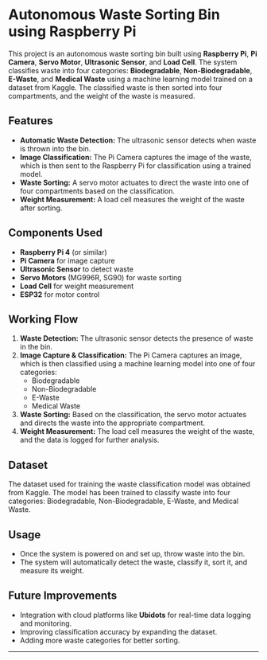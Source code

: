 

# Autonomous Waste Sorting Bin using Raspberry Pi

This project is an autonomous waste sorting bin built using **Raspberry Pi**, **Pi Camera**, **Servo Motor**, **Ultrasonic Sensor**, and **Load Cell**. The system classifies waste into four categories: **Biodegradable**, **Non-Biodegradable**, **E-Waste**, and **Medical Waste** using a machine learning model trained on a dataset from Kaggle. The classified waste is then sorted into four compartments, and the weight of the waste is measured.

## Features
- **Automatic Waste Detection:** The ultrasonic sensor detects when waste is thrown into the bin.
- **Image Classification:** The Pi Camera captures the image of the waste, which is then sent to the Raspberry Pi for classification using a trained model.
- **Waste Sorting:** A servo motor actuates to direct the waste into one of four compartments based on the classification.
- **Weight Measurement:** A load cell measures the weight of the waste after sorting.
  
## Components Used
- **Raspberry Pi 4** (or similar)
- **Pi Camera** for image capture
- **Ultrasonic Sensor** to detect waste
- **Servo Motors** (MG996R, SG90) for waste sorting
- **Load Cell** for weight measurement
- **ESP32** for motor control

## Working Flow
1. **Waste Detection:** The ultrasonic sensor detects the presence of waste in the bin.
2. **Image Capture & Classification:** The Pi Camera captures an image, which is then classified using a machine learning model into one of four categories:
   - Biodegradable
   - Non-Biodegradable
   - E-Waste
   - Medical Waste
3. **Waste Sorting:** Based on the classification, the servo motor actuates and directs the waste into the appropriate compartment.
4. **Weight Measurement:** The load cell measures the weight of the waste, and the data is logged for further analysis.

## Dataset
The dataset used for training the waste classification model was obtained from Kaggle. The model has been trained to classify waste into four categories: Biodegradable, Non-Biodegradable, E-Waste, and Medical Waste.

## Usage
- Once the system is powered on and set up, throw waste into the bin.
- The system will automatically detect the waste, classify it, sort it, and measure its weight.

## Future Improvements
- Integration with cloud platforms like **Ubidots** for real-time data logging and monitoring.
- Improving classification accuracy by expanding the dataset.
- Adding more waste categories for better sorting.

---


